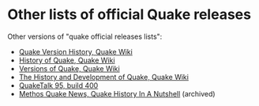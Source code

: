 # Other lists of official Quake releases

Other versions of "quake official releases lists":

* [Quake Version History, Quake Wiki](https://quake.fandom.com/wiki/Quake_Version_History)
* [History of Quake, Quake Wiki](https://quake.fandom.com/wiki/History_of_Quake)
* [Versions of Quake, Quake Wiki](https://quakewiki.org/wiki/Versions_of_Quake)
* [The History and Development of Quake, Quake Wiki](https://quakewiki.org/wiki/The_History_and_Development_of_Quake)
* [QuakeTalk 95, build 400](https://www.gamers.org/games/quake/quaketalk.txt)
* [Methos Quake News, Quake History In A Nutshell](https://web.archive.org/web/20011026104833/http://www.methosq.com/newsjuly01.htm) (archived)


